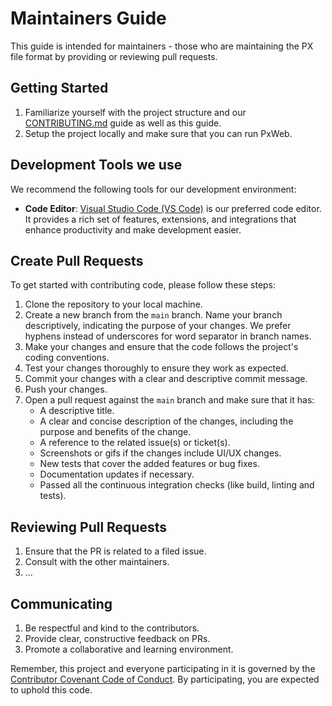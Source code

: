 # Maintainers Guide

This guide is intended for maintainers - those who are maintaining the PX file format by providing or reviewing pull requests.

## Getting Started

1. Familiarize yourself with the project structure and our [CONTRIBUTING.md](./CONTRIBUTING.md) guide as well as this guide.
2. Setup the project locally and make sure that you can run PxWeb.

## Development Tools we use

We recommend the following tools for our development environment:

- **Code Editor**: [Visual Studio Code (VS Code)](https://code.visualstudio.com/) is our preferred code editor. It provides a rich set of features, extensions, and integrations that enhance productivity and make development easier.

## Create Pull Requests

To get started with contributing code, please follow these steps:

1. Clone the repository to your local machine.
2. Create a new branch from the `main` branch. Name your branch descriptively, indicating the purpose of your changes. We prefer hyphens instead of underscores for word separator in branch names.
3. Make your changes and ensure that the code follows the project's coding conventions.
4. Test your changes thoroughly to ensure they work as expected.
5. Commit your changes with a clear and descriptive commit message.
6. Push your changes.
7. Open a pull request against the `main` branch and make sure that it has:
   - A descriptive title.
   - A clear and concise description of the changes, including the purpose and benefits of the change.
   - A reference to the related issue(s) or ticket(s).
   - Screenshots or gifs if the changes include UI/UX changes.
   - New tests that cover the added features or bug fixes.
   - Documentation updates if necessary.
   - Passed all the continuous integration checks (like build, linting and tests).

## Reviewing Pull Requests

1. Ensure that the PR is related to a filed issue.
2. Consult with the other maintainers.
3. ...

## Communicating

1. Be respectful and kind to the contributors.
2. Provide clear, constructive feedback on PRs.
3. Promote a collaborative and learning environment.

Remember, this project and everyone participating in it is governed by the [Contributor Covenant Code of Conduct](CODE_OF_CONDUCT.md). By participating, you are expected to uphold this code.
